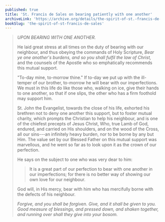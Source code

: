 ```yaml
---
published: true
title: 'St. Francis de Sales on bearing patiently with one another'
archiveLink: 'https://archive.org/details/the-spirit-of-st.-francis-de-sales/page/79?view=theater'
bookSlug: 'the-spirit-of-st-francis-de-sales'
---
```


> *UPON BEARING WITH ONE ANOTHER.*
>
> He laid great stress at all times on the duty of bearing with our neighbour, and thus obeying the commands of Holy Scripture, *Bear ye one another's burdens, and so you shall fulfil the law of Christ,* and the counsels of the Apostle who so emphatically recommends this mutual support.
> 
> "To-day mine, to-morrow thine." If to-day we put up with the ill-temper of our brother, to-morrow he will bear with our imperfections. We must in this life do like those who, walking on ice, give their hands to one another, so that if one slips, the other who has a firm foothold may support him.
> 
> St. John the Evangelist, towards the close of his life, exhorted his brethren not to deny one another this support, but to foster mutual charity, which prompts the Christian to help his neighbour, and is one of the chiefest precepts of Jesus Christ, Who, true Lamb of God, endured, and carried on His shoulders, and on the wood of the Cross, all our sins---an infinitely heavy burden, nor to be borne by any but Him. The value set by our Blessed Father on this mutual support was marvellous, and he went so far as to look upon it as the crown of our perfection.
> 
> He says on the subject to one who was very dear to him:
> 
>> It is a great part of our perfection to bear with one another in our imperfections; for there is no better way of showing our own love for our neighbour.
> 
> God will, in His mercy, bear with him who has mercifully borne with the defects of his neighbour.
> 
> *Forgive, and you shall be forgiven. Give, and it shall be given to you. Good measure of blessings, and pressed down, and shaken together, and running over shall they give into your bosom.*